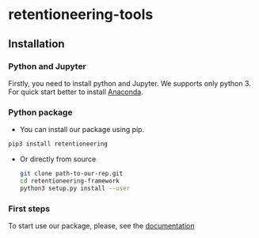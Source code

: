 # retentioneering-tools

## Installation

### Python and Jupyter

Firstly, you need to install python and Jupyter.
We supports only python 3.
For quick start better to install [Anaconda](https://www.anaconda.com/).

### Python package

- You can install our package using pip.

```bash
pip3 install retentioneering
```

- Or directly from source

    ```bash
    git clone path-to-our-rep.git
    cd retentioneering-framework
    python3 setup.py install --user
    ```
    
### First steps

To start use our package, please, see the [documentation]() 

        
